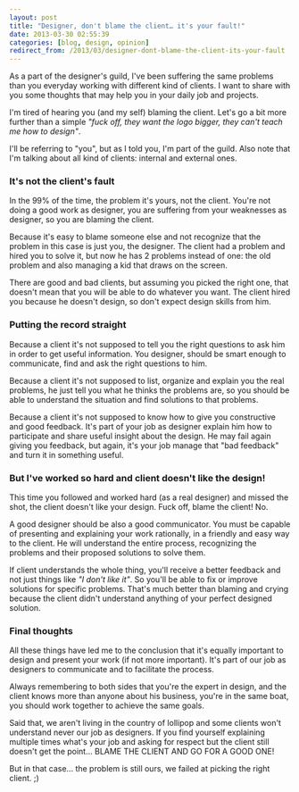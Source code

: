 ```yaml
---
layout: post
title: "Designer, don't blame the client… it's your fault!"
date: 2013-03-30 02:55:39
categories: [blog, design, opinion]
redirect_from: /2013/03/designer-dont-blame-the-client-its-your-fault
---
```


As a part of the designer's guild, I've been suffering the same problems than you everyday working with different kind of clients. I want to share with you some thoughts that may help you in your daily job and projects.

I'm tired of hearing you (and my self) blaming the client. Let's go a bit more further than a simple <em>"fuck off, they want the logo bigger, they can't teach me how to design"</em>.

I'll be referring to "you", but as I told you, I'm part of the guild. Also note that I'm talking about all kind of clients: internal and external ones.

### It's not the client's fault
In the 99% of the time, the problem it's yours, not the client. You're not doing a good work as designer, you are suffering from your weaknesses as designer, so you are blaming the client.

Because it's easy to blame someone else and not recognize that the problem in this case is just you, the designer. The client had a problem and hired you to solve it, but now he has 2 problems instead of one: the old problem and also managing a kid that draws on the screen.

There are good and bad clients, but assuming you picked the right one, that doesn't mean that you will be able to do whatever you want. The client hired you because he doesn't design, so don't expect design skills from him.

### Putting the record straight

Because a client it's not supposed to tell you the right questions to ask him in order to get useful information. You designer, should be smart enough to communicate, find and ask the right questions to him.

Because a client it's not supposed to list, organize and explain you the real problems, he just tell you what he thinks the problems are, so you should be able to understand the situation and find solutions to that problems.

Because a client it's not supposed to know how to give you constructive and good feedback. It's part of your job as designer explain him how to participate and share useful insight about the design. He may fail again giving you feedback, but again, it's your job manage that "bad feedback" and turn it in something useful.

### But I've worked so hard and client doesn't like the design!

This time you followed and worked hard (as a real designer) and missed the shot, the client doesn't like your design. Fuck off, blame the client! No.

A good designer should be also a good communicator. You must be capable of presenting and explaining your work rationally, in a friendly and easy way to the client. He will understand the entire process, recognizing the problems and their proposed solutions to solve them.

If client understands the whole thing, you'll receive a better feedback and not just things like <em>"I don't like it"</em>. So you'll be able to fix or improve solutions for specific problems. That's much better than blaming and crying because the client didn't understand anything of your perfect designed solution.

### Final thoughts

All these things have led me to the conclusion that it's equally important to design and present your work (if not more important). It's part of our job as designers to communicate and to facilitate the process.

Always remembering to both sides that you're the expert in design, and the client knows more than anyone about his business, you're in the same boat, you should work together to achieve the same goals.

Said that, we aren't living in the country of lollipop and some clients won't understand never our job as designers. If you find yourself explaining multiple times what's your job and asking for respect but the client still doesn't get the point... BLAME THE CLIENT AND GO FOR A GOOD ONE!


But in that case... the problem is still ours, we failed at picking the right client. ;)